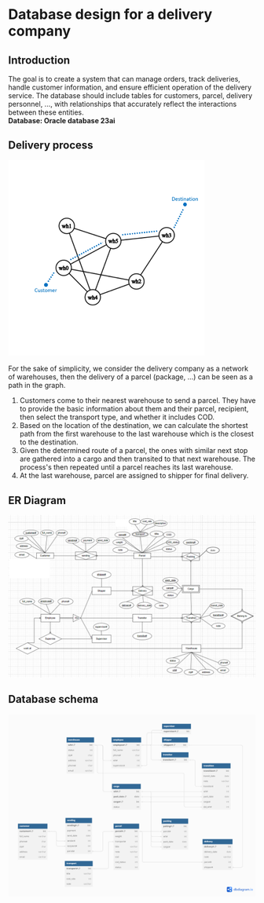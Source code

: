 # Database design for a delivery company
## Introduction
The goal is to create a system that can manage orders, track deliveries, handle customer information, and ensure efficient operation of the delivery service. The database should include tables for customers, parcel, delivery personnel, ..., with relationships that accurately reflect the interactions between these entities.  
**Database: Oracle database 23ai**
## Delivery process
<img src="./diagrams/graph.png" alt="drawing" width="400"/>

For the sake of simplicity, we consider the delivery company as a network of warehouses, then the delivery of a parcel (package, ...) can be seen as a path in the graph.
1. Customers come to their nearest warehouse to send a parcel. They have to provide the basic information about them and their parcel, recipient, then select the transport type, and whether it includes COD.
2. Based on the location of the destination, we can calculate the shortest path from the first warehouse to the last warehouse which is the closest to the destination.
3. Given the determined route of a parcel, the ones with similar next stop are gathered into a cargo and then transited to that next warehouse. The process's then repeated until a parcel reaches its last warehouse.
4. At the last warehouse, parcel are assigned to shipper for final delivery.
## ER Diagram
![ERD](./diagrams/ERD.png)
## Database schema
![DB schema](./diagrams/dbschema.png)